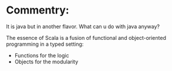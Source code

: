 # Commentry:

It is java but in another flavor. What can u do with java anyway?

The essence of Scala is a fusion of functional and object-oriented programming in a typed setting:
- Functions for the logic
- Objects for the modularity

